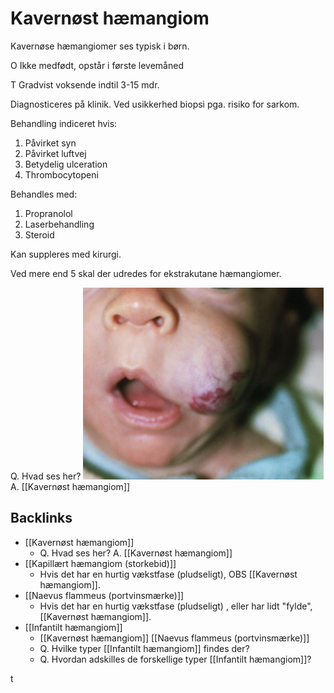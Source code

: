 # Kavernøst hæmangiom
Kavernøse hæmangiomer ses typisk i børn.

O
   Ikke medfødt, opstår i første levemåned

T
   Gradvist voksende indtil 3-15 mdr.

Diagnosticeres på klinik. Ved usikkerhed biopsi pga. risiko for sarkom.

Behandling indiceret hvis:
1. Påvirket syn
2. Påvirket luftvej
3. Betydelig ulceration
4. Thrombocytopeni

Behandles med:
1. Propranolol
2. Laserbehandling
3. Steroid

Kan suppleres med kirurgi.

Ved mere end 5 skal der udredes for ekstrakutane hæmangiomer.

Q. Hvad ses her?
![](BearImages/C4210556-1A1F-48D8-B04D-25282644DAB3-10395-000023DFB1B47DF7/A4469138-0468-42BC-99D6-FA67808A1EFC.png)
A. [[Kavernøst hæmangiom]]

## Backlinks
* [[Kavernøst hæmangiom]]
	* Q. Hvad ses her?
A. [[Kavernøst hæmangiom]]
* [[Kapillært hæmangiom (storkebid)]]
	* Hvis det har en hurtig vækstfase (pludseligt), OBS [[Kavernøst hæmangiom]].
* [[Naevus flammeus (portvinsmærke)]]
	* Hvis det har en hurtig vækstfase (pludseligt) , eller har lidt "fylde", [[Kavernøst hæmangiom]].
* [[Infantilt hæmangiom]]
	* [[Kavernøst hæmangiom]]
[[Naevus flammeus (portvinsmærke)]]
	* Q. Hvilke typer [[Infantilt hæmangiom]] findes der?
	* Q. Hvordan adskilles de forskellige typer [[Infantilt hæmangiom]]?

<!-- #anki/tag/med/Derma #anki/deck/Medicine #anki/tag/med/GP# #anki/tag/med/Pediatrics -->
t

<!-- {BearID:164C29AB-4A8B-4E4F-BF8F-EFF7CDF49EF1-62499-00007E4F38FE25A0} -->
